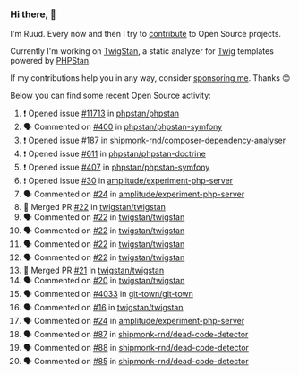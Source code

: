 ### Hi there, 👋

I'm Ruud. Every now and then I try to [contribute](https://github.com/pulls?q=+is%3Apr+author%3Aruudk+archived%3Afalse+is%3Apublic+) to Open Source projects.

Currently I'm working on [TwigStan](https://github.com/twigstan), a static analyzer for [Twig](https://twig.symfony.com/) templates powered by [PHPStan](https://phpstan.org/).

If my contributions help you in any way, consider [sponsoring me](https://github.com/sponsors/ruudk). Thanks 😊

Below you can find some recent Open Source activity:

<!--START_SECTION:activity-->
1. ❗ Opened issue [#11713](https://github.com/phpstan/phpstan/issues/11713) in [phpstan/phpstan](https://github.com/phpstan/phpstan)
2. 🗣 Commented on [#400](https://github.com/phpstan/phpstan-symfony/issues/400#issuecomment-2358190549) in [phpstan/phpstan-symfony](https://github.com/phpstan/phpstan-symfony)
3. ❗ Opened issue [#187](https://github.com/shipmonk-rnd/composer-dependency-analyser/issues/187) in [shipmonk-rnd/composer-dependency-analyser](https://github.com/shipmonk-rnd/composer-dependency-analyser)
4. ❗ Opened issue [#611](https://github.com/phpstan/phpstan-doctrine/issues/611) in [phpstan/phpstan-doctrine](https://github.com/phpstan/phpstan-doctrine)
5. ❗ Opened issue [#407](https://github.com/phpstan/phpstan-symfony/issues/407) in [phpstan/phpstan-symfony](https://github.com/phpstan/phpstan-symfony)
6. ❗ Opened issue [#30](https://github.com/amplitude/experiment-php-server/issues/30) in [amplitude/experiment-php-server](https://github.com/amplitude/experiment-php-server)
7. 🗣 Commented on [#24](https://github.com/amplitude/experiment-php-server/issues/24#issuecomment-2354677285) in [amplitude/experiment-php-server](https://github.com/amplitude/experiment-php-server)
8. 🎉 Merged PR [#22](https://github.com/twigstan/twigstan/pull/22) in [twigstan/twigstan](https://github.com/twigstan/twigstan)
9. 🗣 Commented on [#22](https://github.com/twigstan/twigstan/pull/22#issuecomment-2353600515) in [twigstan/twigstan](https://github.com/twigstan/twigstan)
10. 🗣 Commented on [#22](https://github.com/twigstan/twigstan/pull/22#issuecomment-2353502535) in [twigstan/twigstan](https://github.com/twigstan/twigstan)
11. 🗣 Commented on [#22](https://github.com/twigstan/twigstan/pull/22#issuecomment-2353492635) in [twigstan/twigstan](https://github.com/twigstan/twigstan)
12. 🗣 Commented on [#22](https://github.com/twigstan/twigstan/pull/22#issuecomment-2353479200) in [twigstan/twigstan](https://github.com/twigstan/twigstan)
13. 🎉 Merged PR [#21](https://github.com/twigstan/twigstan/pull/21) in [twigstan/twigstan](https://github.com/twigstan/twigstan)
14. 🗣 Commented on [#20](https://github.com/twigstan/twigstan/pull/20#issuecomment-2352922688) in [twigstan/twigstan](https://github.com/twigstan/twigstan)
15. 🗣 Commented on [#4033](https://github.com/git-town/git-town/pull/4033#issuecomment-2351069116) in [git-town/git-town](https://github.com/git-town/git-town)
16. 🗣 Commented on [#16](https://github.com/twigstan/twigstan/issues/16#issuecomment-2351008968) in [twigstan/twigstan](https://github.com/twigstan/twigstan)
17. 🗣 Commented on [#24](https://github.com/amplitude/experiment-php-server/issues/24#issuecomment-2351008189) in [amplitude/experiment-php-server](https://github.com/amplitude/experiment-php-server)
18. 🗣 Commented on [#87](https://github.com/shipmonk-rnd/dead-code-detector/issues/87#issuecomment-2351008000) in [shipmonk-rnd/dead-code-detector](https://github.com/shipmonk-rnd/dead-code-detector)
19. 🗣 Commented on [#88](https://github.com/shipmonk-rnd/dead-code-detector/issues/88#issuecomment-2351007613) in [shipmonk-rnd/dead-code-detector](https://github.com/shipmonk-rnd/dead-code-detector)
20. 🗣 Commented on [#85](https://github.com/shipmonk-rnd/dead-code-detector/issues/85#issuecomment-2351007447) in [shipmonk-rnd/dead-code-detector](https://github.com/shipmonk-rnd/dead-code-detector)
<!--END_SECTION:activity-->
